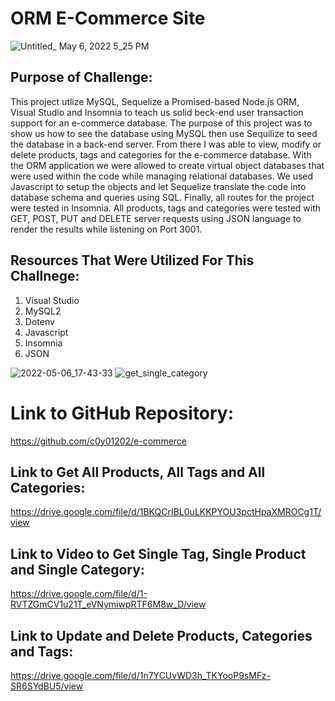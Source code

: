 # ORM E-Commerce Site
![Untitled_ May 6, 2022 5_25 PM](https://user-images.githubusercontent.com/97765679/167225423-da53ab98-4e41-4178-a600-b1688c506594.gif)
## Purpose of Challenge:

This project utlize MySQL, Sequelize a Promised-based Node.js ORM, Visual Studio and Insomnia to teach us solid beck-end user transaction support for an e-commerce database. The purpose of this project was to show us how to see the database using MySQL then use Sequilize to seed the database in a back-end server. From there I was able to view, modify or delete products, tags and categories for the e-commerce database. With the ORM application we were allowed to create virtual object databases that were used within the code while managing relational databases. We used Javascript to setup the objects and let Sequelize translate the code into database schema and queries using SQL. Finally, all routes for the project were tested in Insomnia. All products, tags and categories were tested with GET, POST, PUT and DELETE server requests using JSON language to render the results while listening on Port 3001.

## Resources That Were Utilized For This Challnege:

1. Visual Studio
2. MySQL2
3. Dotenv
4. Javascript
5. Insomnia
6. JSON

![2022-05-06_17-43-33](https://user-images.githubusercontent.com/97765679/167225434-2851cf9e-6641-4e4d-b814-943867fb1d41.png)
![get_single_category](https://user-images.githubusercontent.com/97765679/167225435-997af253-8c05-42e0-b417-e3939eae4837.png)

# Link to GitHub Repository:

https://github.com/c0y01202/e-commerce

## Link to Get All Products, All Tags and All Categories:

https://drive.google.com/file/d/1BKQCrIBL0uLKKPYOU3pctHpaXMROCg1T/view

## Link to Video to Get Single Tag, Single Product and Single Category:

https://drive.google.com/file/d/1-RVTZGmCV1u21T_eVNymiwpRTF6M8w_D/view

## Link to Update and Delete Products, Categories and Tags:

https://drive.google.com/file/d/1n7YCUvWD3h_TKYooP9sMFz-SR6SYdBU5/view

